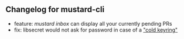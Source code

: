 ## Changelog for mustard-cli
- feature: *mustard inbox* can display all your currently pending PRs
- fix: libsecret would not ask for password in case of a ["cold keyring"](https://gitlab.gnome.org/GNOME/libsecret/issues/7)